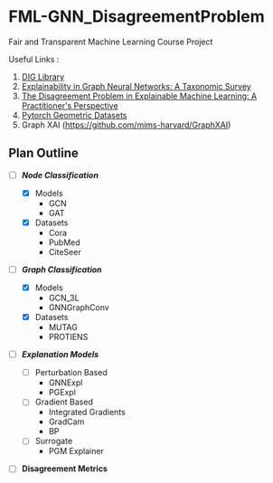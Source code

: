 # FML-GNN_DisagreementProblem
Fair and Transparent Machine Learning Course Project

Useful Links :
1. [DIG Library](https://github.com/divelab/DIG)
2. [Explainability in Graph Neural Networks: A Taxonomic Survey](https://arxiv.org/pdf/2012.15445.pdf)
3. [The Disagreement Problem in Explainable Machine Learning: A Practitioner's Perspective](https://arxiv.org/abs/2202.01602)
4. [Pytorch Geometric Datasets](https://pytorch-geometric.readthedocs.io/en/latest/notes/data_cheatsheet.html)
5. Graph XAI (https://github.com/mims-harvard/GraphXAI)


## Plan Outline

- [ ] ***Node Classification***
    - [x] Models 
        - GCN
        - GAT 
    - [x] Datasets
        - Cora
        - PubMed
        - CiteSeer

- [ ] ***Graph Classification***
    - [x] Models
        - GCN_3L
        - GNNGraphConv
    - [x] Datasets
        - MUTAG
        - PROTIENS

- [ ] ***Explanation Models***
    - [ ] Perturbation Based
        - GNNExpl
        - PGExpl
    - [ ] Gradient Based
        - Integrated Gradients
        - GradCam
        - BP
    - [ ] Surrogate
        - PGM Explainer

- [ ] **Disagreement Metrics**
    

